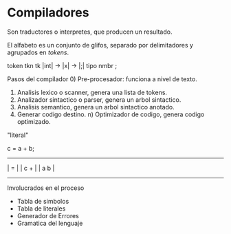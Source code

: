 # Compiladores

Son traductores o interpretes, que producen un resultado.

El alfabeto es un conjunto de glifos, separado por delimitadores y  agrupados
en *tokens*.

token    tkn    tk
|int| -> |x| -> |;|
tipo     nmbr   ;

Pasos del compilador
0) Pre-procesador: funciona a nivel de texto.
1) Analisis lexico o scanner, genera una lista de tokens.
2) Analizador sintactico o parser, genera un arbol sintactico.
3) Analisis semantico, genera un arbol sintactico anotado.
4) Generar codigo destino.
n) Optimizador de codigo, genera codigo optimizado.

"literal"

c = a + b;

______________
|     =       |
|  c     +    |
|      a   b  |
_______________

Involucrados en el proceso
- Tabla de simbolos
- Tabla de literales
- Generador de Errores
- Gramatica del lenguaje

